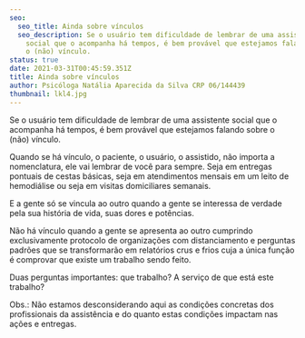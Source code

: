 ```yaml
---
seo:
  seo_title: Ainda sobre vínculos
  seo_description: Se o usuário tem dificuldade de lembrar de uma assistente
    social que o acompanha há tempos, é bem provável que estejamos falando sobre
    o (não) vínculo.
status: true
date: 2021-03-31T00:45:59.351Z
title: Ainda sobre vínculos
author: Psicóloga Natália Aparecida da Silva CRP 06/144439
thumbnail: lkl4.jpg
---
```

Se o usuário tem dificuldade de lembrar de uma assistente social que o acompanha há tempos, é bem provável que estejamos falando sobre o (não) vínculo. 

Quando se há vínculo, o paciente, o usuário, o assistido, não importa a nomenclatura, ele vai lembrar de você para sempre. Seja em entregas pontuais de cestas básicas, seja em atendimentos mensais em um leito de hemodiálise ou seja em visitas domiciliares semanais. 

E a gente só se vincula ao outro quando a gente se interessa de verdade pela sua história de vida, suas dores e potências. 

Não há vínculo quando a gente se apresenta ao outro cumprindo exclusivamente protocolo de organizações com distanciamento e perguntas padrões que se transformarão em relatórios crus e frios cuja a única função é comprovar que existe um trabalho sendo feito. 

Duas perguntas importantes: que trabalho? A serviço de que está este trabalho?

Obs.: Não estamos desconsiderando aqui as condições concretas dos profissionais da assistência e do quanto estas condições impactam nas ações e entregas.